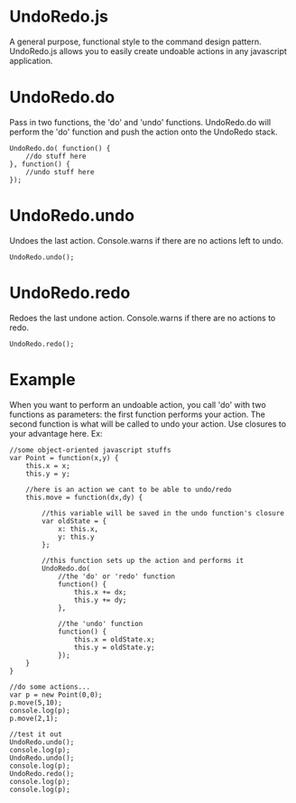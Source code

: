 UndoRedo.js
===========

A general purpose, functional style to the command design pattern.  
UndoRedo.js allows you to easily create undoable actions in any javascript application.

UndoRedo.do
==
Pass in two functions, the 'do' and 'undo' functions.  UndoRedo.do will perform the 'do'
function and push the action onto the UndoRedo stack.
    
    UndoRedo.do( function() {
        //do stuff here
    }, function() {
        //undo stuff here
    });
    
UndoRedo.undo
==
Undoes the last action.  Console.warns if there are no actions left to undo.

    UndoRedo.undo();
    
UndoRedo.redo
==
Redoes the last undone action.  Console.warns if there are no actions to redo.

    UndoRedo.redo();

Example
===
When you want to perform an undoable action, you call 'do' with two functions as parameters:
the first function performs your action.  The second function is what will be called to undo
your action.  Use closures to your advantage here.  Ex:

    //some object-oriented javascript stuffs
    var Point = function(x,y) {
        this.x = x;
        this.y = y;
      
        //here is an action we cant to be able to undo/redo
        this.move = function(dx,dy) {
            
            //this variable will be saved in the undo function's closure
            var oldState = {
                x: this.x,
                y: this.y
            };
            
            //this function sets up the action and performs it
            UndoRedo.do( 
                //the 'do' or 'redo' function
                function() {
                    this.x += dx;
                    this.y += dy;
                }, 
              
                //the 'undo' function
                function() {
                    this.x = oldState.x;
                    this.y = oldState.y;
                });
        }
    }
    
    //do some actions...
    var p = new Point(0,0);
    p.move(5,10);
    console.log(p);
    p.move(2,1);
    
    //test it out
    UndoRedo.undo();
    console.log(p);
    UndoRedo.undo();
    console.log(p);
    UndoRedo.redo();
    console.log(p);
    console.log(p);

